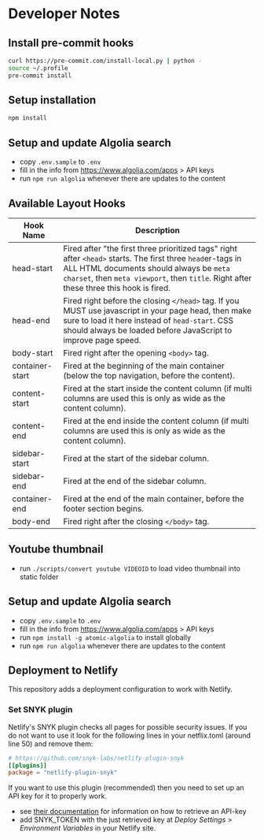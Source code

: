 # Developer Notes

## Install pre-commit hooks

```bash
curl https://pre-commit.com/install-local.py | python -
source ~/.profile
pre-commit install
```

## Setup installation

```bash
npm install
```

## Setup and update Algolia search

- copy `.env.sample` to `.env`
- fill in the info from https://www.algolia.com/apps &gt; API keys
- run `npm run algolia` whenever there are updates to the content

## Available Layout Hooks

| Hook Name | Description |
| --------- | ----------- |
| head-start | Fired after "the first three prioritized tags" right after `<head>` starts. The first three `head`er-tags in ALL HTML documents should always be `meta charset`, then `meta viewport`, then `title`. Right after these three this hook is fired. |
| head-end | Fired right before the closing `</head>` tag. If you MUST use javascript in your page head, then make sure to load it here instead of `head-start`. CSS should always be loaded before JavaScript to improve page speed. |
| body-start | Fired right after the opening `<body>` tag. |
| container-start | Fired at the beginning of the main container (below the top navigation, before the content). |
| content-start | Fired at the start inside the content column (if multi columns are used this is only as wide as the content column). |
| content-end | Fired at the end inside the content column (if multi columns are used this is only as wide as the content column). |
| sidebar-start | Fired at the start of the sidebar column. |
| sidebar-end | Fired at the end of the sidebar column. |
| container-end | Fired at the end of the main container, before the footer section begins. |
| body-end | Fired right after the closing `</body>` tag. |


## Youtube thumbnail

- run `./scripts/convert youtube VIDEOID` to load video thumbnail into static folder

## Setup and update Algolia search

- copy `.env.sample` to `.env`
- fill in the info from https://www.algolia.com/apps &gt; API keys
- run `npm install -g atomic-algolia` to install globally 
- run `npm run algolia` whenever there are updates to the content

## Deployment to Netlify

This repository adds a deployment configuration to work with Netlify. 

### Set SNYK plugin

Netlify's SNYK plugin checks all pages for possible security issues. If you do not want to use it look for the following lines in your netflix.toml (around line 50) and remove them:

```toml 
# https://github.com/snyk-labs/netlify-plugin-snyk
[[plugins]]
package = "netlify-plugin-snyk"
```

If you want to use this plugin (recommended) then you need to set up an API key for it to properly work.

- see [their documentation](https://support.snyk.io/hc/en-us/articles/360004037537-Authentication-for-third-party-tools) for information on how to retrieve an API-key
- add SNYK_TOKEN with the just retrieved key at _Deploy Settings_ > _Environment Variables_ in your Netlify site.


